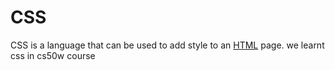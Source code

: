 # CSS

CSS is a language that can be used to add style to an [HTML](/wiki/HTML) page.
we learnt css in cs50w course